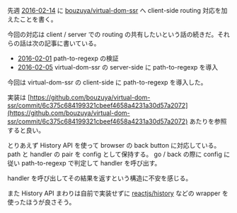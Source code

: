 先週 [2016-02-14][] に [bouzuya/virtual-dom-ssr][] へ client-side routing 対応を加えたことを書く。

今回の対応は client / server での routing の共有したいという話の続きだ。それらの話は次の記事に書いている。

- [2016-02-01][] path-to-regexp の検証
- [2016-02-05][] virtual-dom-ssr の server-side に path-to-regexp を導入

今回は virtual-dom-ssr の client-side に path-to-regexp を導入した。

実装は [https://github.com/bouzuya/virtual-dom-ssr/commit/6c375c684199321cbeef4658a4231a30d57a2072](https://github.com/bouzuya/virtual-dom-ssr/commit/6c375c684199321cbeef4658a4231a30d57a2072) あたりを参照すると良い。

とりあえず History API を使って browser の back button に対応している。path と handler の pair を config として保持する。 go / back の際に config に従い path-to-regexp で判定して handler を呼び出す。

handler を呼び出してその結果を返すという構造に不安を感じる。

また History API まわりは自前で実装せずに [reactjs/history][] などの wrapper を使ったほうが良さそう。

[2016-02-01]: https://blog.bouzuya.net/2016/02/01/
[2016-02-05]: https://blog.bouzuya.net/2016/02/05/
[2016-02-14]: https://blog.bouzuya.net/2016/02/14/
[bouzuya/virtual-dom-ssr]: https://github.com/bouzuya/virtual-dom-ssr
[reactjs/history]: https://github.com/reactjs/history
